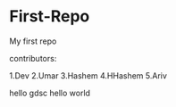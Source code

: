# First-Repo
My first repo

contributors:

1.Dev
2.Umar
3.Hashem
4.HHashem
5.Ariv


hello gdsc
hello world
